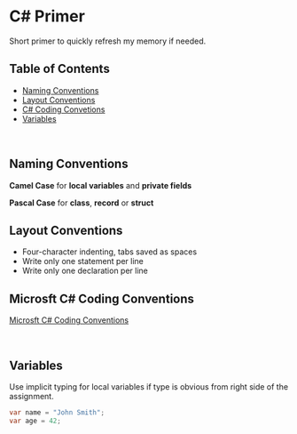 # C# Primer

Short primer to quickly refresh my memory if needed.

## Table of Contents

- [Naming Conventions](#naming-conventions)
- [Layout Conventions](#layout-conventions)
- [C# Coding Convetions](#microsft-c-coding-conventions)
- [Variables](#variables)

<br />

## Naming Conventions

**Camel Case** for **local variables** and **private fields**

**Pascal Case** for **class**, **record** or **struct**

## Layout Conventions

- Four-character indenting, tabs saved as spaces
- Write only one statement per line
- Write only one declaration per line

## Microsft C# Coding Conventions

[Microsft C# Coding Conventions](https://learn.microsoft.com/en-us/dotnet/csharp/fundamentals/coding-style/coding-conventions)

<br />

## Variables

Use implicit typing for local variables if type is obvious from right side of the assignment.

```csharp
var name = "John Smith";
var age = 42;
```